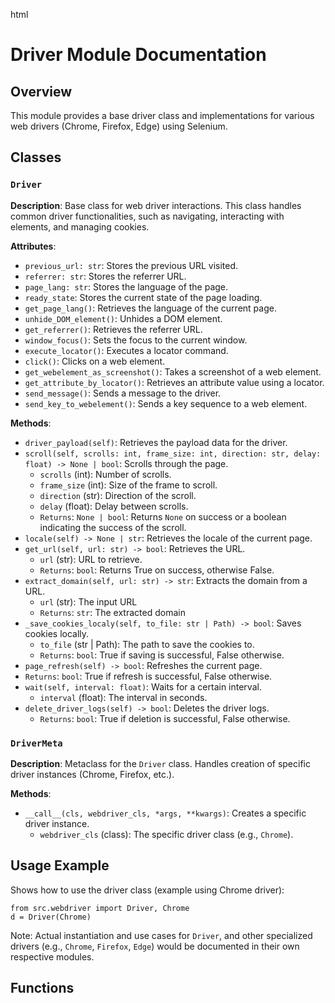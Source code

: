 html
<h1>Driver Module Documentation</h1>

<h2>Overview</h2>
<p>This module provides a base driver class and implementations for various web drivers (Chrome, Firefox, Edge) using Selenium.</p>

<h2>Classes</h2>

<h3><code>Driver</code></h3>

<p><strong>Description</strong>: Base class for web driver interactions. This class handles common driver functionalities, such as navigating, interacting with elements, and managing cookies.</p>

<p><strong>Attributes</strong>:</p>
<ul>
<li><code>previous_url: str</code>: Stores the previous URL visited.</li>
<li><code>referrer: str</code>: Stores the referrer URL.</li>
<li><code>page_lang: str</code>: Stores the language of the page.</li>
<li><code>ready_state</code>: Stores the current state of the page loading.</li>
<li><code>get_page_lang()</code>: Retrieves the language of the current page.</li>
<li><code>unhide_DOM_element()</code>: Unhides a DOM element.</li>
<li><code>get_referrer()</code>: Retrieves the referrer URL.</li>
<li><code>window_focus()</code>: Sets the focus to the current window.</li>
<li><code>execute_locator()</code>: Executes a locator command.</li>
<li><code>click()</code>: Clicks on a web element.</li>
<li><code>get_webelement_as_screenshot()</code>: Takes a screenshot of a web element.</li>
<li><code>get_attribute_by_locator()</code>: Retrieves an attribute value using a locator.</li>
<li><code>send_message()</code>: Sends a message to the driver.</li>
<li><code>send_key_to_webelement()</code>: Sends a key sequence to a web element.</li>
</ul>


<p><strong>Methods</strong>:</p>
<ul>
<li><code>driver_payload(self)</code>: Retrieves the payload data for the driver.</li>
<li><code>scroll(self, scrolls: int, frame_size: int, direction: str, delay: float) -> None | bool</code>: Scrolls through the page.
    <ul>
        <li><code>scrolls</code> (int): Number of scrolls.</li>
        <li><code>frame_size</code> (int): Size of the frame to scroll.</li>
        <li><code>direction</code> (str): Direction of the scroll.</li>
        <li><code>delay</code> (float): Delay between scrolls.</li>
        <li><code>Returns</code>: <code>None | bool</code>: Returns <code>None</code> on success or a boolean indicating the success of the scroll.</li>
    </ul>
</li>

<li><code>locale(self) -> None | str</code>: Retrieves the locale of the current page.</li>
<li><code>get_url(self, url: str) -> bool</code>: Retrieves the URL.
    <ul>
      <li><code>url</code> (str): URL to retrieve.</li>
      <li><code>Returns</code>: <code>bool</code>: Returns True on success, otherwise False.</li>
    </ul>
</li>
<li><code>extract_domain(self, url: str) -> str</code>: Extracts the domain from a URL.
    <ul>
        <li><code>url</code> (str): The input URL</li>
        <li><code>Returns</code>: <code>str</code>: The extracted domain</li>
    </ul>
</li>

<li><code>_save_cookies_localy(self, to_file: str | Path) -> bool</code>: Saves cookies locally.
    <ul>
        <li><code>to_file</code> (str | Path): The path to save the cookies to.</li>
        <li><code>Returns</code>: <code>bool</code>: True if saving is successful, False otherwise.</li>
    </ul>
</li>

<li><code>page_refresh(self) -> bool</code>: Refreshes the current page.
    <li><code>Returns</code>: <code>bool</code>: True if refresh is successful, False otherwise.</li>
</li>
<li><code>wait(self, interval: float)</code>: Waits for a certain interval.
    <ul>
        <li><code>interval</code> (float): The interval in seconds.</li>
    </ul>
</li>
<li><code>delete_driver_logs(self) -> bool</code>: Deletes the driver logs.
    <ul>
        <li><code>Returns</code>: <code>bool</code>: True if deletion is successful, False otherwise.</li>
    </ul>
</li>
</ul>


<h3><code>DriverMeta</code></h3>

<p><strong>Description</strong>: Metaclass for the <code>Driver</code> class.  Handles creation of specific driver instances (Chrome, Firefox, etc.).</p>

<p><strong>Methods</strong>:</p>

<ul>
    <li><code>__call__(cls, webdriver_cls, *args, **kwargs)</code>: Creates a specific driver instance.
        <ul>
          <li><code>webdriver_cls</code> (class): The specific driver class (e.g., <code>Chrome</code>).</li>
        </ul>
    </li>
</ul>

<h2>Usage Example</h2>
<p>Shows how to use the driver class (example using Chrome driver):</p>
<pre><code class="language-python">from src.webdriver import Driver, Chrome
d = Driver(Chrome)
</code></pre>
<p>Note: Actual instantiation and use cases for <code>Driver</code>, and other specialized drivers (e.g., <code>Chrome</code>, <code>Firefox</code>, <code>Edge</code>) would be documented in their own respective modules.</p>

<h2>Functions</h2>
<!-- Add function documentation here if there are any functions outside of class methods -->